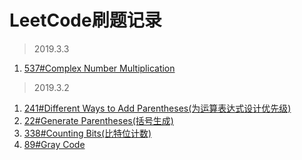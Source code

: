 # LeetCode刷题记录
> 2019.3.3
1. [537#Complex Number Multiplication](https://github.com/LDouble/sikill-tree/tree/master/LeetCode)
> 2019.3.2

1. [241#Different Ways to Add Parentheses(为运算表达式设计优先级)
](https://github.com/LDouble/sikill-tree/blob/master/LeetCode/241.Different%20Ways%20to%20Add%20Parentheses.md)
2. [22#Generate Parentheses(括号生成)](https://github.com/LDouble/sikill-tree/blob/master/LeetCode/22.%20Generate%20Parentheses.md)
3. [338#Counting Bits(比特位计数)](https://github.com/LDouble/sikill-tree/blob/master/LeetCode/338.%20Counting%20Bits.md)
4. [89#Gray Code](https://github.com/LDouble/sikill-tree/blob/master/LeetCode/89.%20Gray%20Code.md)
